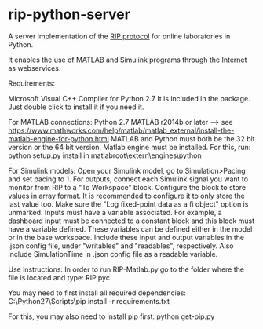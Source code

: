 # rip-python-server
A server implementation of the <a href="https://github.com/UNEDLabs/rip-spec">RIP protocol</a> for online laboratories in Python.

It enables the use of MATLAB and Simulink programs through the Internet as webservices.

Requirements:

Microsoft Visual C++ Compiler for Python 2.7
It is included in the package. Just double click to install it if you need it.

For MATLAB connections: 
Python 2.7
MATLAB r2014b or later --> see https://www.mathworks.com/help/matlab/matlab_external/install-the-matlab-engine-for-python.html
MATLAB and Python must both be the 32 bit version or the 64 bit version.
Matlab engine must be installed. For this, run:
python setup.py install
in matlabroot\extern\engines\python

For Simulink models:
Open your Simulink model, go to Simulation>Pacing and set pacing to 1.
For outputs, connect each Simulink signal you want to monitor from RIP to a "To Workspace" block. Configure the block to store values in array format. It is recommended to configure it to only store the last value too. Make sure the "Log fixed-point data as a fi object" option is unmarked.
Inputs must have a variable associated. For example, a dashboard input must be connected to a constant block and this block must have a variable defined. These variables can be defined either in the model or in the base workspace.
Include these input and output variables in the .json config file, under "writables" and "readables", respectively.
Also include SimulationTime in .json config file as a readable variable.


Use instructions:
In order to run RIP-Matlab.py go to the folder where the file is located and type:
RIP.pyc

You may need to first install all required dependencies:
C:\Python27\Scripts\pip install -r requirements.txt

For this, you may also need to install pip first:
python get-pip.py